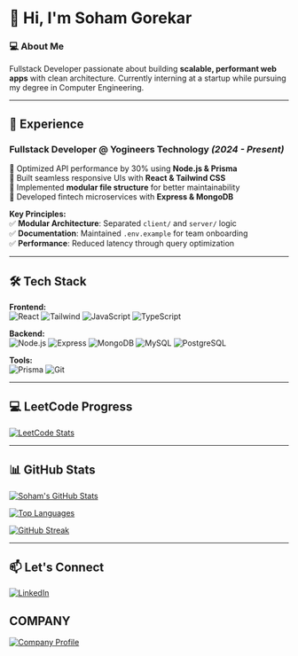 # 👋 Hi, I'm Soham Gorekar  

### 💻 About Me  
Fullstack Developer passionate about building **scalable, performant web apps** with clean architecture. Currently interning at a startup while pursuing my degree in Computer Engineering.  

---

## 🚀 Experience  

### **Fullstack Developer @ Yogineers Technology** *(2024 - Present)*  
🔹 Optimized API performance by 30% using **Node.js & Prisma**  
🔹 Built seamless responsive UIs with **React & Tailwind CSS**  
🔹 Implemented **modular file structure** for better maintainability  
🔹 Developed fintech microservices with **Express & MongoDB**  

**Key Principles:**  
✅ **Modular Architecture**: Separated `client/` and `server/` logic  
✅ **Documentation**: Maintained `.env.example` for team onboarding  
✅ **Performance**: Reduced latency through query optimization  

---

## 🛠️ Tech Stack  

**Frontend:**  
![React](https://img.shields.io/badge/React-61DAFB?style=for-the-badge&logo=react&logoColor=black)
![Tailwind](https://img.shields.io/badge/Tailwind_CSS-38B2AC?style=for-the-badge&logo=tailwind-css&logoColor=white)
![JavaScript](https://img.shields.io/badge/JavaScript-F7DF1E?style=for-the-badge&logo=javascript&logoColor=black)
![TypeScript](https://img.shields.io/badge/TypeScript-3178C6?style=for-the-badge&logo=typescript&logoColor=white)

**Backend:**  
![Node.js](https://img.shields.io/badge/Node.js-339933?style=for-the-badge&logo=nodedotjs&logoColor=white)
![Express](https://img.shields.io/badge/Express-000000?style=for-the-badge&logo=express&logoColor=white)
![MongoDB](https://img.shields.io/badge/MongoDB-47A248?style=for-the-badge&logo=mongodb&logoColor=white)
![MySQL](https://img.shields.io/badge/MySQL-4479A1?style=for-the-badge&logo=mysql&logoColor=white)
![PostgreSQL](https://img.shields.io/badge/PostgreSQL-4169E1?style=for-the-badge&logo=postgresql&logoColor=white)

**Tools:**  
![Prisma](https://img.shields.io/badge/Prisma-2D3748?style=for-the-badge&logo=prisma&logoColor=white)
![Git](https://img.shields.io/badge/Git-F05032?style=for-the-badge&logo=git&logoColor=white)

---

## 💻 LeetCode Progress
[![LeetCode Stats](https://leetcode-stats-six.vercel.app/api?username=sohamgorekar)](https://leetcode.com/sohamgorekar/)

---

## 📊 GitHub Stats  

<!-- Dynamic stats - Paste these lines at the bottom of your README -->
[![Soham's GitHub Stats](https://github-readme-stats.vercel.app/api?username=sohamgorekar&show_icons=true&theme=radical)](https://github.com/sohamgorekar)  

[![Top Languages](https://github-readme-stats.vercel.app/api/top-langs/?username=sohamgorekar&layout=compact&theme=radical)](https://github.com/sohamgorekar)  

[![GitHub Streak](https://streak-stats.demolab.com/?user=sohamgorekar&theme=radical)](https://git.io/streak-stats)  

---

## 📫 Let's Connect  
[![LinkedIn](https://img.shields.io/badge/-LinkedIn-0077B5?style=for-the-badge&logo=linkedin&logoColor=white)](https://www.linkedin.com/in/soham-gorekar-2387bb290)
## COMPANY
[![Company Profile](https://img.shields.io/badge/Yogineers-0077B5?style=for-the-badge&logo=linkedin&logoColor=white)](https://www.linkedin.com/company/yogineers-texhnology-private-limitied)
